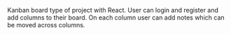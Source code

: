 Kanban board type of project with React. User can login and register and add columns to their board. 
On each column user can add notes which can be moved across columns.

